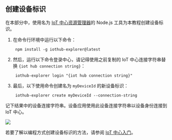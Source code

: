## 创建设备标识
在本部分中，使用名为 [IoT 中心资源管理器][iot-hub-explorer]的 Node.js 工具为本教程创建设备标识。

1. 在命令行环境中运行以下命令：
   
        npm install -g iothub-explorer@latest
2. 然后，运行以下命令登录中心，请记得使用之前复制的 IoT 中心连接字符串替换 `{iot hub connection string}`：
   
        iothub-explorer login "{iot hub connection string}"
3. 最后，以下使用命令创建名为 `myDeviceId` 的新设备标识：
   
        iothub-explorer create myDeviceId --connection-string

记下结果中的设备连接字符串。设备应用使用此设备连接字符串以设备身份连接到 IoT 中心。

![][img-identity]  


若要了解以编程方式创建设备标识的方法，请参阅 [IoT 中心入门][lnk-getstarted]。

<!-- images and links -->

[img-identity]: ./media/iot-hub-get-started-create-device-identity/devidentity.png

[iot-hub-explorer]: https://github.com/Azure/iothub-explorer/blob/master/readme.md

[lnk-getstarted]: /documentation/articles/iot-hub-csharp-csharp-getstarted/

<!---HONumber=Mooncake_0206_2017-->